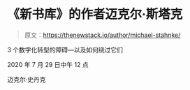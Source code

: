 # 《新书库》的作者迈克尔·斯塔克

> 原文：<https://thenewstack.io/author/michael-stahnke/>

3 个数字化转型的障碍—以及如何绕过它们

2020 年 7 月 29 日中午 12 点

迈克尔·史丹克